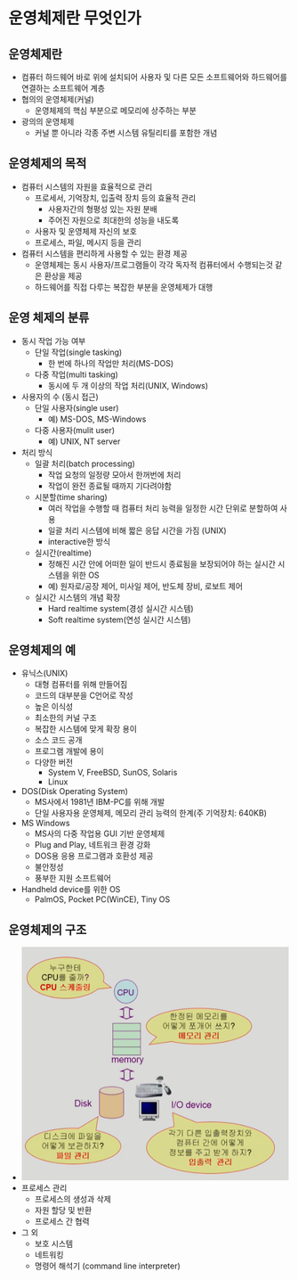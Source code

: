 # 운영체제란 무엇인가
## 운영체제란
* 컴퓨터 하드웨어 바로 위에 설치되어 사용자 및 다른 모든 소프트웨어와 하드웨어를 연결하는 소프트웨어 계층
* 협의의 운영체제(커널)
  * 운영체제의 핵심 부분으로 메모리에 상주하는 부분
* 광의의 운영체제
  * 커널 뿐 아니라 각종 주변 시스템 유틸리티를 포함한 개념
## 운영체제의 목적
* 컴퓨터 시스템의 자원을 효율적으로 관리
  * 프로세서, 기억장치, 입출력 장치 등의 효율적 관리
    * 사용자간의 형평성 있는 자원 분배
    * 주어진 자원으로 최대한의 성능을 내도록
  * 사용자 및 운영체제 자신의 보호
  * 프로세스, 파일, 메시지 등을 관리
* 컴퓨터 시스템을 편리하게 사용할 수 있는 환경 제공
  * 운영체제는 동시 사용자/프로그램들이 각각 독자적 컴퓨터에서 수행되는것 같은 환상을 제공
  * 하드웨어를 직접 다루는 복잡한 부분을 운영체제가 대행
## 운영 체제의 분류
* 동시 작업 가능 여부
  * 단일 작업(single tasking)
    * 한 번에 하나의 작업만 처리(MS-DOS)
  * 다중 작업(multi tasking)
    * 동시에 두 개 이상의 작업 처리(UNIX, Windows)
* 사용자의 수 (동시 접근)
  * 단일 사용자(single user)
    * 예) MS-DOS, MS-Windows
  * 다중 사용자(mulit user)
    * 예) UNIX, NT server
* 처리 방식
  * 일괄 처리(batch processing)
    * 작업 요청의 일정량 모아서 한꺼번에 처리
    * 작업이 완전 종료될 때까지 기다려야함
  * 시분할(time sharing)
    * 여러 작업을 수행할 때 컴퓨터 처리 능력을 일정한 시간 단위로 분할하여 사용
    * 일괄 처리 시스템에 비해 짧은 응답 시간을 가짐 (UNIX)
    * interactive한 방식
  * 실시간(realtime)
    * 정해진 시간 안에 어떠한 일이 반드시 종료됨을 보장되어야 하는 실시간 시스템을 위한 OS
    * 예) 원자로/공장 제어, 미사일 제어, 반도체 장비, 로보트 제어
  * 실시간 시스템의 개념 확장
    * Hard realtime system(경성 실시간 시스템)
    * Soft realtime system(연성 실시간 시스템)
## 운영체제의 예
* 유닉스(UNIX)
  * 대형 컴퓨터를 위해 만들어짐
  * 코드의 대부분을 C언어로 작성
  * 높은 이식성
  * 최소한의 커널 구조
  * 복잡한 시스템에 맞게 확장 용이
  * 소스 코드 공개
  * 프로그램 개발에 용이
  * 다양한 버전
    * System V, FreeBSD, SunOS, Solaris
    * Linux
* DOS(Disk Operating System)
  * MS사에서 1981년 IBM-PC를 위해 개발
  * 단일 사용자용 운영체제, 메모리 관리 능력의 한계(주 기억장치: 640KB)
* MS Windows
  * MS사의 다중 작업용 GUI 기반 운영체제
  * Plug and Play, 네트워크 환경 강화
  * DOS용 응용 프로그램과 호환성 제공
  * 불안정성
  * 풍부한 지원 소프트웨어
* Handheld device를 위한 OS
  * PalmOS, Pocket PC(WinCE), Tiny OS
## 운영체제의 구조
* ![img.png](img/os1.png)
* 프로세스 관리
  * 프로세스의 생성과 삭제
  * 자원 할당 및 반환
  * 프로세스 간 협력
* 그 외
  * 보호 시스템
  * 네트워킹
  * 명령어 해석기 (command line interpreter)

